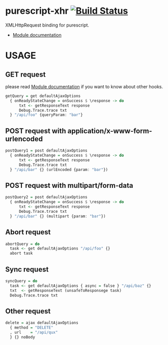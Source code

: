 purescript-xhr [![Build Status](https://travis-ci.org/philopon/purescript-xhr.svg?branch=master)](https://travis-ci.org/philopon/purescript-xhr)
===
XMLHttpRequest binding for purescript.

- [Module documentation](docs/Network/XHR.md)

USAGE
===

GET request
---
please read [Module documentation](docs/Module.md) if you want to know about other hooks.

```.hs
getQuery = get defaultAjaxOptions
  { onReadyStateChange = onSuccess $ \response -> do
      txt <- getResponseText response
      Debug.Trace.trace txt
  } "/api/foo" {queryParam: "bar"}
```

POST request with application/x-www-form-urlencoded
---

```.hs
postQuery1 = post defaultAjaxOptions
  { onReadyStateChange = onSuccess $ \response -> do
      txt <- getResponseText response
      Debug.Trace.trace txt
  } "/api/bar" {} (urlEncoded {param: "bar"})
```

POST request with multipart/form-data
---

```.hs
postQuery2 = post defaultAjaxOptions
  { onReadyStateChange = onSuccess $ \response -> do
      txt <- getResponseText response
      Debug.Trace.trace txt
  } "/api/bar" {} (multipart {param: "bar"})
```

Abort request
---

```.hs
abortQuery = do
  task <- get defaultAjaxOptions "/api/foo" {}
  abort task
```

Sync request
---

```.hs
syncQuery = do
  task <- get defaultAjaxOptions { async = false } "/api/baz" {}
  txt  <- getResponseText (unsafeToResponsege task)
  Debug.Trace.trace txt
```

Other request
---

```.hs
delete = ajax defaultAjaxOptions
  { method = "DELETE"
  , url    = "/api/qux"
  } {} noBody
